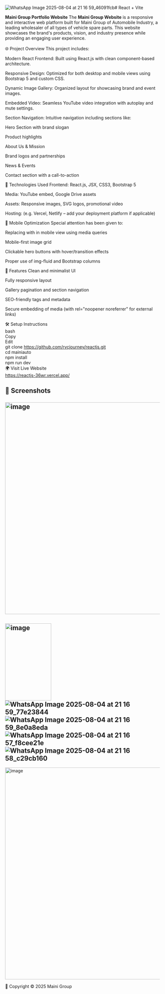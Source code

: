 ![WhatsApp Image 2025-08-04 at 21 16 59_46091fcb](https://github.com/user-attachments/assets/bc1afbbf-da3d-43bb-9b5c-85a39731534d)# React + Vite

__Maini Group Portfolio Website__
The __Maini Group Website__ is a responsive and interactive web platform built for Maini Group of Automobile Industry, a leading wholesaler of all types of vehicle spare parts. This website showcases the brand's products, vision, and industry presence while providing an engaging user experience.
<br><br>
🌐 Project Overview
This project includes:

Modern React Frontend: Built using React.js with clean component-based architecture.

Responsive Design: Optimized for both desktop and mobile views using Bootstrap 5 and custom CSS.

Dynamic Image Gallery: Organized layout for showcasing brand and event images.

Embedded Video: Seamless YouTube video integration with autoplay and mute settings.

Section Navigation: Intuitive navigation including sections like:

Hero Section with brand slogan

Product highlights

About Us & Mission

Brand logos and partnerships

News & Events

Contact section with a call-to-action

📁 Technologies Used
Frontend: React.js, JSX, CSS3, Bootstrap 5

Media: YouTube embed, Google Drive assets

Assets: Responsive images, SVG logos, promotional video

Hosting: (e.g. Vercel, Netlify – add your deployment platform if applicable)

📱 Mobile Optimization
Special attention has been given to:

Replacing with in mobile view using media queries

Mobile-first image grid

Clickable hero buttons with hover/transition effects

Proper use of img-fluid and Bootstrap columns

🧩 Features
Clean and minimalist UI

Fully responsive layout

Gallery pagination and section navigation

SEO-friendly tags and metadata

Secure embedding of media (with rel="noopener noreferrer" for external links)

🛠️ Setup Instructions<br>
bash<br>
Copy<br>
Edit<br>
git clone https://github.com/rvcjourney/reactjs.git<br>
cd mainiauto<br>
npm install<br>
npm run dev<br>
🌍 Visit Live Website<br>
https://reactjs-36wr.vercel.app/

📸 Screenshots<br><br>
<img width="1366" height="687" alt="image" src="https://github.com/user-attachments/assets/0143f868-4f0f-4ebf-b465-20698de0d7aa" />
----------------------------------------------------------------------------------------------------------------------------------

<img width="150" height="250" alt="image" src="https://github.com/user-attachments/assets/a277a3ef-439a-4c32-bec8-0cfb1ac0dc0b" /> ![WhatsApp Image 2025-08-04 at 21 16 59_77e23844](https://github.com/user-attachments/assets/294177e4-9122-48bc-a61a-266c3957b01f) ![WhatsApp Image 2025-08-04 at 21 16 59_8e0a8eda](https://github.com/user-attachments/assets/9ade52b7-95a6-405a-8cfa-0503124f4999) ![WhatsApp Image 2025-08-04 at 21 16 57_f8cee21e](https://github.com/user-attachments/assets/3b57b6c2-f3c2-49d2-bb16-f30cb98948cd) ![WhatsApp Image 2025-08-04 at 21 16 58_c29cb160](https://github.com/user-attachments/assets/6ca0d062-9b90-4924-8a4d-801f00097876)
----------------------------------------------------------------------------------------------------------------------------------
<img width="1363" height="687" alt="image" src="https://github.com/user-attachments/assets/04d9cfa6-8719-42a1-a4dd-0041b91cb466" />


📄 Copyright
© 2025 Maini Group
